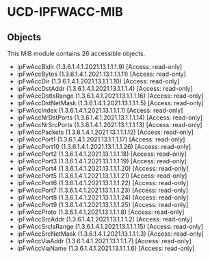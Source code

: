 # UCD-IPFWACC-MIB

## Objects

This MIB module contains 26 accessible objects.

- ipFwAccBidir (1.3.6.1.4.1.2021.13.1.1.1.9) [Access: read-only]
- ipFwAccBytes (1.3.6.1.4.1.2021.13.1.1.1.11) [Access: read-only]
- ipFwAccDir (1.3.6.1.4.1.2021.13.1.1.1.10) [Access: read-only]
- ipFwAccDstAddr (1.3.6.1.4.1.2021.13.1.1.1.4) [Access: read-only]
- ipFwAccDstIsRange (1.3.6.1.4.1.2021.13.1.1.1.16) [Access: read-only]
- ipFwAccDstNetMask (1.3.6.1.4.1.2021.13.1.1.1.5) [Access: read-only]
- ipFwAccIndex (1.3.6.1.4.1.2021.13.1.1.1.1) [Access: read-only]
- ipFwAccNrDstPorts (1.3.6.1.4.1.2021.13.1.1.1.14) [Access: read-only]
- ipFwAccNrSrcPorts (1.3.6.1.4.1.2021.13.1.1.1.13) [Access: read-only]
- ipFwAccPackets (1.3.6.1.4.1.2021.13.1.1.1.12) [Access: read-only]
- ipFwAccPort1 (1.3.6.1.4.1.2021.13.1.1.1.17) [Access: read-only]
- ipFwAccPort10 (1.3.6.1.4.1.2021.13.1.1.1.26) [Access: read-only]
- ipFwAccPort2 (1.3.6.1.4.1.2021.13.1.1.1.18) [Access: read-only]
- ipFwAccPort3 (1.3.6.1.4.1.2021.13.1.1.1.19) [Access: read-only]
- ipFwAccPort4 (1.3.6.1.4.1.2021.13.1.1.1.20) [Access: read-only]
- ipFwAccPort5 (1.3.6.1.4.1.2021.13.1.1.1.21) [Access: read-only]
- ipFwAccPort6 (1.3.6.1.4.1.2021.13.1.1.1.22) [Access: read-only]
- ipFwAccPort7 (1.3.6.1.4.1.2021.13.1.1.1.23) [Access: read-only]
- ipFwAccPort8 (1.3.6.1.4.1.2021.13.1.1.1.24) [Access: read-only]
- ipFwAccPort9 (1.3.6.1.4.1.2021.13.1.1.1.25) [Access: read-only]
- ipFwAccProto (1.3.6.1.4.1.2021.13.1.1.1.8) [Access: read-only]
- ipFwAccSrcAddr (1.3.6.1.4.1.2021.13.1.1.1.2) [Access: read-only]
- ipFwAccSrcIsRange (1.3.6.1.4.1.2021.13.1.1.1.15) [Access: read-only]
- ipFwAccSrcNetMask (1.3.6.1.4.1.2021.13.1.1.1.3) [Access: read-only]
- ipFwAccViaAddr (1.3.6.1.4.1.2021.13.1.1.1.7) [Access: read-only]
- ipFwAccViaName (1.3.6.1.4.1.2021.13.1.1.1.6) [Access: read-only]
